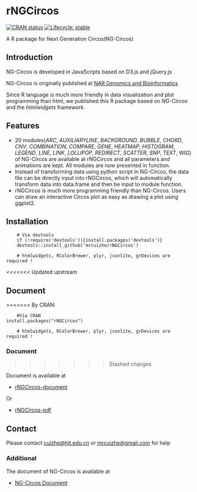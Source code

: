 # rNGCircos

<!-- badges: start -->
[![CRAN status](https://www.r-pkg.org/badges/version/rNGCircos)](https://CRAN.R-project.org/package=rNGCircos)
[![Lifecycle: stable](https://img.shields.io/badge/lifecycle-stable-brightgreen.svg)](https://www.tidyverse.org/lifecycle/#stable)
<!-- badges: end -->

A R package for Next Generation Circos(NG-Circos)

## Introduction

NG-Circos is developed in JavaScripts based on D3.js and jQuery.js

NG-Circos is originally published at [NAR Genomics and Bioinformatics](https://academic.oup.com/nargab/article/2/3/lqaa069/5901067)

Since R language is much more friendly in data visualization and plot programming than html, we published this R package based on *NG-Circos* and the *htmlwidgets* framework.

## Features

* 20 modules(*ARC*, *AUXILIARYLINE*, *BACKGROUND*, *BUBBLE*, *CHORD*, *CNV*, *COMBINATION*, *COMPARE*, *GENE*, *HEATMAP*, *HISTOGRAM*, *LEGEND*, *LINE*, *LINK*, *LOLLIPOP*, *REDIRECT*, *SCATTER*, *SNP*, *TEXT*, *WIG*) of NG-Circos are available at rNGCircos and all parameters and animations are kept. All modules are now presented in function.
* Instead of transforming data using python script in NG-Circos, the data file can be directly input into rNGCircos, which will automatically transform data into data.frame and then be input to module function.
* rNGCircos is much more programming friendly than NG-Circos. Users can draw an interactive Circos plot as easy as drawing a plot using ggplot2.


## Installation

        # Via devtools
        if (!require('devtools')){install.packages('devtools')}
        devtools::install_github('mrcuizhe/rNGCircos')
        
        # htmlwidgets, RColorBrewer, plyr, jsonlite, grDevices are required !  
        
<<<<<<< Updated upstream
## Document
=======
By CRAN:

        #Via CRAN
	install.packages("rNGCircos")

        # htmlwidgets, RColorBrewer, plyr, jsonlite, grDevices are required !  

### Document
>>>>>>> Stashed changes

Document is available at 

- [rNGCircos-document](https://mrcuizhe.github.io/rNGCircos_document/index.html)

Or 

- [rNGCircos-pdf](https://github.com/mrcuizhe/rNGCircos/blob/master/doc/rNGCircos_1.0.0.pdf)

        
## Contact

Please contact cuizhe@hit.edu.cn or mrcuizhe@gmail.com for help

### Additional

The document of NG-Circos is available at

- [NG-Circos Document](https://wlcb.oit.uci.edu/NG-Circos)


